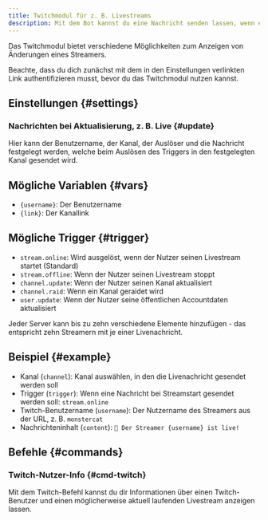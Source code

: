 ```yaml
---
title: Twitchmodul für z. B. Livestreams
description: Mit dem Bot kannst du eine Nachricht senden lassen, wenn ein Twitch-Streamer livestreamt oder sich etwas anderes ändert.
---
```


Das Twitchmodul bietet verschiedene Möglichkeiten zum Anzeigen von Änderungen eines Streamers.

Beachte, dass du dich zunächst mit dem in den Einstellungen verlinkten Link authentifizieren musst, bevor du das Twitchmodul nutzen kannst.

## Einstellungen {#settings}

### Nachrichten bei Aktualisierung, z. B. Live {#update}

Hier kann der Benutzername, der Kanal, der Auslöser und die Nachricht festgelegt werden, welche beim Auslösen des Triggers in den festgelegten Kanal gesendet wird.

## Mögliche Variablen {#vars}

- `{username}`: Der Benutzername
- `{link}`: Der Kanallink

## Mögliche Trigger {#trigger}

- `stream.online`: Wird ausgelöst, wenn der Nutzer seinen Livestream startet (Standard)
- `stream.offline`: Wenn der Nutzer seinen Livestream stoppt
- `channel.update`: Wenn der Nutzer seinen Kanal aktualisiert
- `channel.raid`: Wenn ein Kanal geraidet wird
- `user.update`: Wenn der Nutzer seine öffentlichen Accountdaten aktualisiert

Jeder Server kann bis zu zehn verschiedene Elemente hinzufügen - das entspricht zehn Streamern mit je einer Livenachricht.

## Beispiel {#example}

- Kanal (`channel`): Kanal auswählen, in den die Livenachricht gesendet werden soll
- Trigger (`trigger`): Wenn eine Nachricht bei Streamstart gesendet werden soll: `stream.online`
- Twitch-Benutzername (`username`): Der Nutzername des Streamers aus der URL, z. B. `monstercat`
- Nachrichteninhalt (`content`): `🔴 Der Streamer {username} ist live!`

## Befehle {#commands}

### Twitch-Nutzer-Info {#cmd-twitch}

<Command name="twitch" slash="channel:Streamername" message="<Streamername>"></Command>

Mit dem Twitch-Befehl kannst du dir Informationen über einen Twitch-Benutzer und einen möglicherweise aktuell laufenden Livestream anzeigen lassen.
